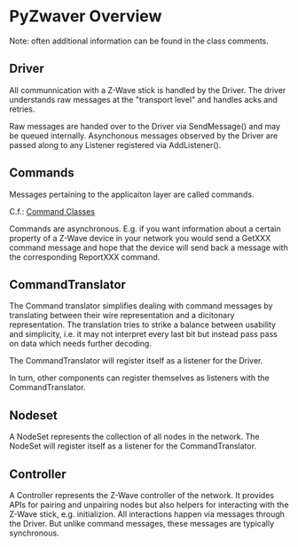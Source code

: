 # PyZwaver Overview

Note: often additional information can be found in the class comments.


## Driver

All communnication with a Z-Wave stick is handled by the Driver.
The driver understands raw messages at the "transport level" and handles
acks and retries.

Raw messages are handed over to the Driver via SendMessage() and may be queued internally.
Asynchonous messages observed by the Driver are passed along to any Listener registered via
AddListener().


## Commands

Messages pertaining to the applicaiton layer are called commands.

C.f.: [Command Classes](https://www.silabs.com/products/wireless/mesh-networking/z-wave/specification)

Commands are asynchronous. E.g. if you want information about a certain property of a Z-Wave device
in your network you would send a GetXXX command message and hope that the device will send back a 
message with the corresponding ReportXXX command.

##  CommandTranslator

The Command translator simplifies dealing with command messages by translating between
their wire representation and a dicitonary representation.
The translation tries to strike a balance between usability and simplicity, i.e.
it may not interpret every last bit but instead pass pass on data which needs further
decoding. 

The CommandTranslator will register itself as a listener for the Driver.

In turn, other components can register themselves as listeners with the
CommandTranslator.


## Nodeset

A NodeSet represents the collection of all nodes in the network.
The NodeSet will register itself as a listener for the CommandTranslator. 


## Controller

A Controller represents the Z-Wave controller of the network.
It provides APIs for pairing and unpairing nodes but also
helpers for interacting with the  Z-Wave stick, e.g. initializion.
All interactions happen via messages through the Driver.
But unlike command messages, these messages are typically synchronous.


